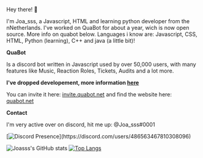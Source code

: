 Hey there! 👋

I'm Joa_sss, a Javascript, HTML and learning python developer from the nNetherlands.
I've worked on QuaBot for about a year, wich is now open source. More info on quabot below.
Languages i know are: Javascript, CSS, HTML, Python (learning), C++ and java (a little bit)!



**QuaBot**

Is a discord bot written in Javascript used by over 50,000 users, with many features like Music, Reaction Roles, Tickets, Audits and a lot more.

**I've dropped developement, more information [here](https://gist.github.com/Joasss/d137ce3a90688dbbce24586b6e9cc557)**

You can invite it here: [invite.quabot.net](https://invite.quabot.net) and find the website here: [quabot.net](https://quabot.net)



**Contact**

I'm very active over on discord, hit me up: @Joa_sss#0001

[![Discord Presence](https://lanyard-profile-readme.vercel.app/api/486563467810308096?theme=dark&animated=true&hideDiscrim=false&borderRadius=5px&idleMessage=Probably%20afk%20or%20coding...)](https://discord.com/users/486563467810308096)


![Joasss's GitHub stats](https://github-readme-stats.vercel.app/api?username=Joasss&count_private=true&show_icons=true&theme=dark)
[![Top Langs](https://github-readme-stats.vercel.app/api/top-langs/?username=Joasss&layout=compact)](https://github.com/anuraghazra/github-readme-stats&theme=dark)
